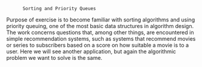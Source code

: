           Sorting and Priority Queues
Purpose of exercise is to become familiar with sorting algorithms and using priority 
queuing, one of the most basic data structures in algorithm design. The work concerns 
questions that, among other things, are encountered in simple recommendation 
systems, such as systems that recommend movies or series to subscribers based on a 
score on how suitable a movie is to a user. Here we will see another application, but 
again the algorithmic problem we want to solve is the same.
